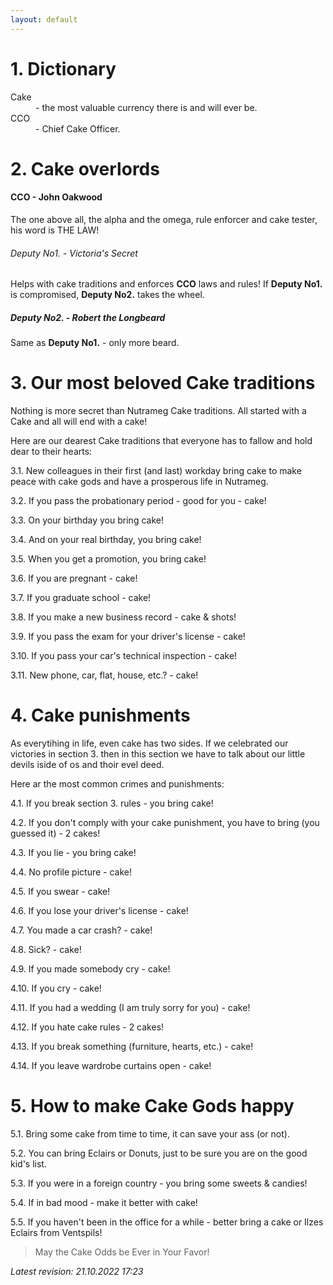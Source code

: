 ```yaml
---
layout: default
---
```


# 1. Dictionary

<dl>
<dt>Cake</dt>
<dd> - the most valuable currency there is and will ever be.</dd>

<dt>CCO</dt>
<dd> - Chief Cake Officer.</dd>
</dl>

# 2. Cake overlords

#### CCO - John Oakwood

The one above all, the alpha and the omega, rule enforcer and cake tester, his word is THE LAW!

###### Deputy No1. - Victoria's Secret

Helps with cake traditions and enforces **CCO** laws and rules!
If **Deputy No1.** is compromised, **Deputy No2.** takes the wheel.

##### Deputy No2. - Robert the Longbeard

Same as **Deputy No1.** - only more beard.

# 3. Our most beloved Cake traditions

Nothing is more secret than Nutrameg Cake traditions. All started with a Cake and all will end with a cake!

Here are our dearest Cake traditions that everyone has to fallow and hold dear to their hearts:

3.1. New colleagues in their first (and last) workday bring cake to make peace with cake gods and have a prosperous life in Nutrameg.

3.2. If you pass the probationary period - good for you - cake!

3.3. On your birthday you bring cake!

3.4. And on your real birthday, you bring cake!

3.5. When you get a promotion, you bring cake!

3.6. If you are pregnant - cake!

3.7. If you graduate school - cake!

3.8. If you make a new business record - cake & shots!

3.9. If you pass the exam for your driver's license - cake!

3.10. If you pass your car's technical inspection - cake!

3.11. New phone, car, flat, house, etc.? - cake!

# 4. Cake punishments

As everytihing in life, even cake has two sides. If we celebrated our victories in section 3. then in this section we have to talk about our little devils iside of os and thoir evel deed.

Here ar the most common crimes and punishments:

4.1. If you break section 3. rules - you bring cake!

4.2. If you don't comply with your cake punishment, you have to bring (you guessed it) - 2 cakes!

4.3. If you lie - you bring cake!

4.4. No profile picture - cake!

4.5. If you swear - cake!

4.6. If you lose your driver's license - cake!

4.7. You made a car crash? - cake!

4.8. Sick? - cake!

4.9. If you made somebody cry - cake!

4.10. If you cry - cake!

4.11. If you had a wedding (I am truly sorry for you) - cake!

4.12. If you hate cake rules - 2 cakes!

4.13. If you break something (furniture, hearts, etc.) - cake!

4.14. If you leave wardrobe curtains open - cake!

# 5. How to make Cake Gods happy

5.1. Bring some cake from time to time, it can save your ass (or not).

5.2. You can bring Eclairs or Donuts, just to be sure you are on the good kid's list.

5.3. If you were in a foreign country - you bring some sweets & candies!

5.4. If in bad mood - make it better with cake!

5.5. If you haven't been in the office for a while - better bring a cake or Ilzes Eclairs from Ventspils!

> May the Cake Odds be Ever in Your Favor!

_Latest revision: 21.10.2022 17:23_
